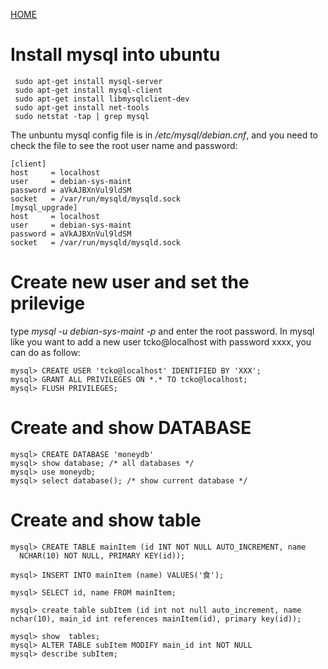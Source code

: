 [HOME](../README.md)

# Install mysql into ubuntu
```
 sudo apt-get install mysql-server
 sudo apt-get install mysql-client
 sudo apt-get install libmysqlclient-dev
 sudo apt-get install net-tools
 sudo netstat -tap | grep mysql
```
The unbuntu mysql config file is in */etc/mysql/debian.cnf*, 
and you need to check the file to see the root user name and password:
```
[client]
host     = localhost
user     = debian-sys-maint
password = aVkAJBXnVul9ldSM
socket   = /var/run/mysqld/mysqld.sock
[mysql_upgrade]
host     = localhost
user     = debian-sys-maint
password = aVkAJBXnVul9ldSM
socket   = /var/run/mysqld/mysqld.sock
```

# Create new user and set the prilevige
type *mysql -u debian-sys-maint -p* and enter the root password. 
In mysql like you want to add a new user tcko@localhost with password xxxx,
you can do as follow:
```
mysql> CREATE USER 'tcko@localhost' IDENTIFIED BY 'XXX';
mysql> GRANT ALL PRIVILEGES ON *.* TO tcko@localhost;
mysql> FLUSH PRIVILEGES;
```
# Create and show DATABASE 
```
mysql> CREATE DATABASE 'moneydb'
mysql> show database; /* all databases */
mysql> use moneydb; 
mysql> select database(); /* show current database */
```
# Create and show table 
```
mysql> CREATE TABLE mainItem (id INT NOT NULL AUTO_INCREMENT, name 
  NCHAR(10) NOT NULL, PRIMARY KEY(id));

mysql> INSERT INTO mainItem (name) VALUES('食'); 

mysql> SELECT id, name FROM mainItem;

mysql> create table subItem (id int not null auto_increment, name nchar(10), main_id int references mainItem(id), primary key(id));

mysql> show  tables;
mysql> ALTER TABLE subItem MODIFY main_id int NOT NULL
mysql> describe subItem;
```
